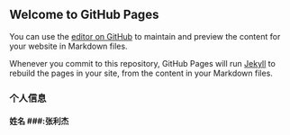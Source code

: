 ## Welcome to GitHub Pages

You can use the [editor on GitHub](https://github.com/zhanglijie1/zhanglijie1.github.com/edit/master/index.md) to maintain and preview the content for your website in Markdown files.

Whenever you commit to this repository, GitHub Pages will run [Jekyll](https://jekyllrb.com/) to rebuild the pages in your site, from the content in your Markdown files.

### 个人信息
#### 姓名 ###:张利杰
